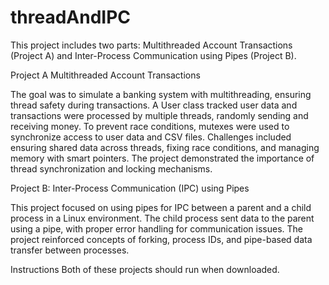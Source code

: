 # threadAndIPC

This project includes two parts: Multithreaded Account Transactions (Project A) and Inter-Process Communication using Pipes (Project B).

Project A Multithreaded Account Transactions



The goal was to simulate a banking system with multithreading, ensuring thread safety during transactions. A User class tracked user data and transactions were processed by multiple threads, randomly sending and receiving money. To prevent race conditions, mutexes were used to synchronize access to user data and CSV files. Challenges included ensuring shared data across threads, fixing race conditions, and managing memory with smart pointers. The project demonstrated the importance of thread synchronization and locking mechanisms.


Project B: Inter-Process Communication (IPC) using Pipes

This project focused on using pipes for IPC between a parent and a child process in a Linux environment. The child process sent data to the parent using a pipe, with proper error handling for communication issues. The project reinforced concepts of forking, process IDs, and pipe-based data transfer between processes.



Instructions
Both of these projects should run when downloaded.
